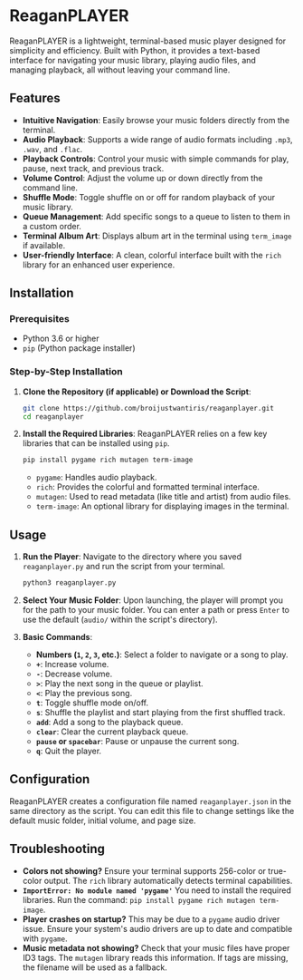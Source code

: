 # ReaganPLAYER

ReaganPLAYER is a lightweight, terminal-based music player designed for simplicity and efficiency. Built with Python, it provides a text-based interface for navigating your music library, playing audio files, and managing playback, all without leaving your command line.

## Features

  - **Intuitive Navigation**: Easily browse your music folders directly from the terminal.
  - **Audio Playback**: Supports a wide range of audio formats including `.mp3`, `.wav`, and `.flac`.
  - **Playback Controls**: Control your music with simple commands for play, pause, next track, and previous track.
  - **Volume Control**: Adjust the volume up or down directly from the command line.
  - **Shuffle Mode**: Toggle shuffle on or off for random playback of your music library.
  - **Queue Management**: Add specific songs to a queue to listen to them in a custom order.
  - **Terminal Album Art**: Displays album art in the terminal using `term_image` if available.
  - **User-friendly Interface**: A clean, colorful interface built with the `rich` library for an enhanced user experience.

## Installation

### Prerequisites

  - Python 3.6 or higher
  - `pip` (Python package installer)

### Step-by-Step Installation

1.  **Clone the Repository (if applicable) or Download the Script**:

    ```bash
    git clone https://github.com/broijustwantiris/reaganplayer.git
    cd reaganplayer
    ```

2.  **Install the Required Libraries**:
    ReaganPLAYER relies on a few key libraries that can be installed using `pip`.

    ```bash
    pip install pygame rich mutagen term-image
    ```

      - `pygame`: Handles audio playback.
      - `rich`: Provides the colorful and formatted terminal interface.
      - `mutagen`: Used to read metadata (like title and artist) from audio files.
      - `term-image`: An optional library for displaying images in the terminal.

## Usage

1.  **Run the Player**:
    Navigate to the directory where you saved `reaganplayer.py` and run the script from your terminal.

    ```bash
    python3 reaganplayer.py
    ```

2.  **Select Your Music Folder**:
    Upon launching, the player will prompt you for the path to your music folder. You can enter a path or press `Enter` to use the default (`audio/` within the script's directory).

3.  **Basic Commands**:

      - **Numbers (`1`, `2`, `3`, etc.)**: Select a folder to navigate or a song to play.
      - **`+`**: Increase volume.
      - **`-`**: Decrease volume.
      - **`>`**: Play the next song in the queue or playlist.
      - **`<`**: Play the previous song.
      - **`t`**: Toggle shuffle mode on/off.
      - **`s`**: Shuffle the playlist and start playing from the first shuffled track.
      - **`add`**: Add a song to the playback queue.
      - **`clear`**: Clear the current playback queue.
      - **`pause` or `spacebar`**: Pause or unpause the current song.
      - **`q`**: Quit the player.

## Configuration

ReaganPLAYER creates a configuration file named `reaganplayer.json` in the same directory as the script. You can edit this file to change settings like the default music folder, initial volume, and page size.

## Troubleshooting

  - **Colors not showing?**
    Ensure your terminal supports 256-color or true-color output. The `rich` library automatically detects terminal capabilities.
  - **`ImportError: No module named 'pygame'`**
    You need to install the required libraries. Run the command: `pip install pygame rich mutagen term-image`.
  - **Player crashes on startup?**
    This may be due to a `pygame` audio driver issue. Ensure your system's audio drivers are up to date and compatible with `pygame`.
  - **Music metadata not showing?**
    Check that your music files have proper ID3 tags. The `mutagen` library reads this information. If tags are missing, the filename will be used as a fallback.
